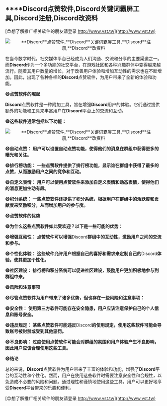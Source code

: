 ## ****Discord**点赞软件,**Discord**关键词霸屏工具,**Discord**注册,**Discord**改资料**

[😍想了解推广相关软件的朋友请登录 http://www.vst.tw](http://www.vst.tw)

 <center><img src="https://vst.tw/MP4/tuiguang/png/0.png" alt="**Discord**点赞软件,**Discord**关键词霸屏工具,**Discord**注册,**Discord**改资料"></center>

在当今数字时代，社交媒体平台已经成为人们沟通、交流和分享的主要渠道之一。而**Discord**作为一个多功能的社交平台，在游戏社区和各种兴趣群体中变得越来越流行。随着其用户数量的增长，对于改善用户体验和增加互动性的需求也在不断增加。因此，出现了各种各样的**Discord**点赞软件，为用户带来了全新的体验和功能。

**😄点赞软件的崛起**

**Discord**点赞软件是一种附加工具，旨在增强**Discord**用户的体验。它们通过提供额外的功能和工具来丰富用户在**Discord**平台上的交流和互动。

**😄这些软件通常包括以下功能：**

 <center><img src="https://vst.tw/MP4/tuiguang/png/1.png" alt="**Discord**点赞软件,**Discord**关键词霸屏工具,**Discord**注册,**Discord**改资料"></center>

**😄自动点赞： 用户可以设置自动点赞功能，使得他们的消息在群组中获得更多的曝光和关注。**

**😄排行榜功能： 一些点赞软件提供了排行榜功能，显示谁在群组中获得了最多的点赞，从而激励用户之间的竞争和互动。**

**😄自定义表情： 用户可以使用点赞软件来添加自定义表情和动态表情，使得他们的消息更加生动有趣。**

**😄积分系统： 一些点赞软件还提供了积分系统，根据用户在群组中的活跃度和贡献度来奖励积分，从而增加用户的参与度。**

**😄点赞软件的优势**

**😄为什么这些点赞软件如此受欢迎？以下是一些可能的优势：**

**😄增强互动性： 点赞软件可以增强**Discord**群组中的互动性，激励用户之间的交流和参与。**

**😄个性化体验： 这些软件允许用户根据自己的喜好和需求来定制自己的**Discord**体验，使其更加个性化。**

**😄社区建设： 排行榜和积分系统可以促进社区建设，鼓励用户更加积极地参与到群组中来。**

**😄风险和注意事项**

**😄尽管点赞软件为用户带来了诸多优势，但也存在一些风险和注意事项：**

**😄安全性： 使用第三方软件可能存在安全隐患，用户应该注意保护自己的个人信息和账号安全。**

**😄违反规定： 某些点赞软件可能违反**Discord**的使用规定，使用这些软件可能会导致账号被封禁或受到其他惩罚。**

**😄不良影响： 过度使用点赞软件可能会对群组的氛围和用户体验产生不良影响，因此用户应该合理使用这些工具。**

**😄结论**

总的来说，**Discord**点赞软件为用户带来了丰富的体验和功能，增强了**Discord**平台的互动性和个性化。然而，用户在使用这些软件时需要注意安全性和合规性，以免造成不必要的风险和问题。通过理性和谨慎地使用这些工具，用户可以更好地享受**Discord**平台带来的乐趣和便利。

[😍想了解推广相关软件的朋友请登录 http://www.vst.tw](http://www.vst.tw)




